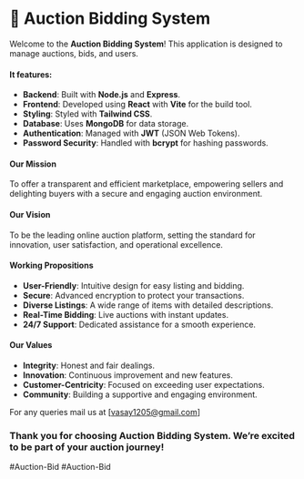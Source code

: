 # 🎉 Auction Bidding System

Welcome to the **Auction Bidding System**! This application is designed to manage auctions, bids, and users.

#### It features:

-   **Backend**: Built with **Node.js** and **Express**.
-   **Frontend**: Developed using **React** with **Vite** for the build tool.
-   **Styling**: Styled with **Tailwind CSS**.
-   **Database**: Uses **MongoDB** for data storage.
-   **Authentication**: Managed with **JWT** (JSON Web Tokens).
-   **Password Security**: Handled with **bcrypt** for hashing passwords.

#### Our Mission
To offer a transparent and efficient marketplace, empowering sellers and delighting buyers with a secure and engaging auction environment.

#### Our Vision
To be the leading online auction platform, setting the standard for innovation, user satisfaction, and operational excellence.

#### Working Propositions
-    **User-Friendly**: Intuitive design for easy listing and bidding.
-    **Secure**: Advanced encryption to protect your transactions.
-    **Diverse Listings**: A wide range of items with detailed descriptions.
-    **Real-Time Bidding**: Live auctions with instant updates.
-    **24/7 Support**: Dedicated assistance for a smooth experience.

#### Our Values
-   **Integrity**: Honest and fair dealings.
-   **Innovation**: Continuous improvement and new features.
-   **Customer-Centricity**: Focused on exceeding user expectations.
-   **Community**: Building a supportive and engaging environment.

For any queries mail us at [vasay1205@gmail.com]
### Thank you for choosing Auction Bidding System. We’re excited to be part of your auction journey!
# A u c t i o n - B i d  
 # A u c t i o n - B i d  
 